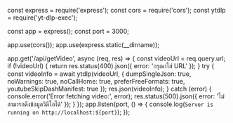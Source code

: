 const express = require('express');
const cors = require('cors');
const ytdlp = require('yt-dlp-exec');

const app = express();
const port = 3000;

app.use(cors());
app.use(express.static(__dirname));

app.get('/api/getVideo', async (req, res) => {
    const videoUrl = req.query.url;
    if (!videoUrl) {
        return res.status(400).json({ error: 'กรุณาใส่ URL' });
    }
    try {
        const videoInfo = await ytdlp(videoUrl, {
            dumpSingleJson: true,
            noWarnings: true,
            noCallHome: true,
            preferFreeFormats: true,
            youtubeSkipDashManifest: true
        });
        res.json(videoInfo);
    } catch (error) {
        console.error('Error fetching video:', error);
        res.status(500).json({ error: 'ไม่สามารถดึงข้อมูลวิดีโอได้' });
    }
});
app.listen(port, () => {
    console.log(`Server is running on http://localhost:${port}`);
});
